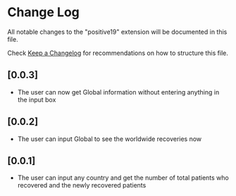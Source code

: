 # Change Log

All notable changes to the "positive19" extension will be documented in this file.

Check [Keep a Changelog](http://keepachangelog.com/) for recommendations on how to structure this file.

## [0.0.3]

- The user can now get Global information without entering anything in the input box

## [0.0.2]

- The user can input Global to see the worldwide recoveries now

## [0.0.1]

- The user can input any country and get the number of total patients who recovered and the newly recovered patients
